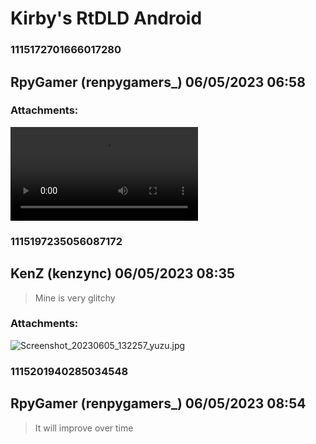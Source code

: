 # Kirby's RtDLD Android
### 1115172701666017280
## RpyGamer (renpygamers_) 06/05/2023 06:58 

> 
### Attachments: 
![screen-20230605-134529.mp4](https://yuzudiscordbackup.s3.us-west-2.amazonaws.com/files-media/1115172701666017280_screen-20230605-134529.mp4)

### 1115197235056087172
## KenZ (kenzync) 06/05/2023 08:35 

> Mine is very glitchy
### Attachments: 
![Screenshot_20230605_132257_yuzu.jpg](https://yuzudiscordbackup.s3.us-west-2.amazonaws.com/files-media/1115197235056087172_Screenshot_20230605_132257_yuzu.jpg)

### 1115201940285034548
## RpyGamer (renpygamers_) 06/05/2023 08:54 

> It will improve over time

